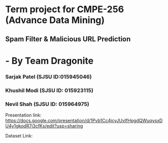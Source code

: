 # Term project for CMPE-256 (Advance Data Mining)
## Spam Filter & Malicious URL Prediction
# - By Team Dragonite
### Sarjak Patel  (SJSU ID:015945046)
### Khushil Modi (SJSU ID: 015923115)
### Nevil Shah   (SJSU ID: 015964975)

Presentation link: https://docs.google.com/presentation/d/1Pvb1Cc4jcyJUvlfHpgdQWuqysxDU4y1gkodR7i3cfKs/edit?usp=sharing

Dataset Link: 
